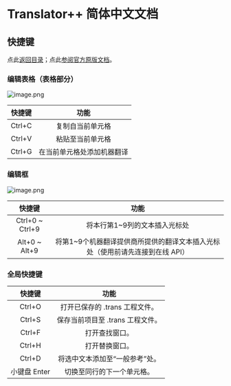 # Translator++  简体中文文档
## 快捷键
点此[返回目录](https://github.com/zyf722/TranslatorPlusPlusChineseWiki)；点此[参阅官方原版文档](http://dreamsavior.net/docs/translator/keyboard-shortcuts/)。

### 编辑表格（表格部分）
![image.png](https://i.loli.net/2020/03/10/TZt9oUd34QSp8L6.png)

快捷键 | 功能
:-:|:-:
Ctrl+C | 复制自当前单元格
Ctrl+V | 粘贴至当前单元格
Ctrl+G | 在当前单元格处添加机器翻译

### 编辑框
![image.png](https://i.loli.net/2020/03/10/Y526NvRmZ4HQgAP.png)

快捷键 | 功能
:-:|:-:
Ctrl+0 ~ Ctrl+9 | 将本行第1~9列的文本插入光标处
Alt+0 ~ Alt+9 | 将第1~9个机器翻译提供商所提供的翻译文本插入光标处（使用前请先连接到在线 API）

### 全局快捷键
快捷键 | 功能
:-:|:-:
Ctrl+O | 打开已保存的 .trans 工程文件。
Ctrl+S | 保存当前项目至 .trans 工程文件。
Ctrl+F | 打开查找窗口。
Ctrl+H | 打开替换窗口。
Ctrl+D | 将选中文本添加至“一般参考”处。
小键盘 Enter | 切换至同行的下一个单元格。
